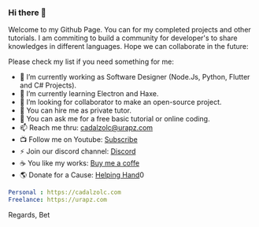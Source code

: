 ### Hi there 👋

Welcome to my Github Page. You can for my completed projects and other tutorials.
I am commiting to build a community for developer's to share knowledges in different languages.
Hope we can collaborate in the future:

Please check my list if you need something for me:

- 🔭 I’m currently working as Software Designer (Node.Js, Python, Flutter and C# Projects).
- 🌱 I’m currently learning Electron and Haxe.
- 👯 I’m looking for collaborator to make an open-source project.
- 🤔 You can hire me as private tutor.
- 💬 You can ask me for a free basic tutorial or online coding.
- 📫 Reach me thru: cadalzolc@urapz.com
- 📺 Follow me on Youtube: [Subscribe](https://www.youtube.com/channel/UCYvC7DmK6dFdFCXi7_B1Uew)
- ⚡ Join our discord channel: [Discord](https://discord.gg/QnwUz7YQe8)
- ☕️ You like my works: [Buy me a coffe](https://www.buymeacoffee.com/cadalzolc)
- 🌎 Donate for a Cause: [Helping Hand](https://www.paypal.com/donate?hosted_button_id=7PRL64NB79C72)0

```yaml
Personal : https://cadalzolc.com
Freelance: https://urapz.com
```

Regards,
Bet
